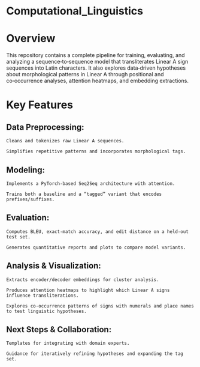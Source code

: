 # Computational_Linguistics
# Overview

This repository contains a complete pipeline for training, evaluating, and analyzing a sequence‑to‑sequence model that transliterates Linear A sign sequences into Latin characters. It also explores data‑driven hypotheses about morphological patterns in Linear A through positional and co‑occurrence analyses, attention heatmaps, and embedding extractions.

# Key Features

    
## Data Preprocessing:

    Cleans and tokenizes raw Linear A sequences.

    Simplifies repetitive patterns and incorporates morphological tags.

## Modeling:

    Implements a PyTorch-based Seq2Seq architecture with attention.

    Trains both a baseline and a “tagged” variant that encodes prefixes/suffixes.

## Evaluation:

    Computes BLEU, exact-match accuracy, and edit distance on a held‑out test set.

    Generates quantitative reports and plots to compare model variants.

## Analysis & Visualization:

    Extracts encoder/decoder embeddings for cluster analysis.

    Produces attention heatmaps to highlight which Linear A signs influence transliterations.

    Explores co‑occurrence patterns of signs with numerals and place names to test linguistic hypotheses.

## Next Steps & Collaboration:

    Templates for integrating with domain experts.

    Guidance for iteratively refining hypotheses and expanding the tag set.
